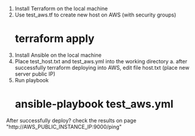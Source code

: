 1. Install Terraform on the local machine
2. Use test_aws.tf to create new host on AWS (with security groups)
    # terraform apply
3. Install Ansible on the local machine
4. Place test_host.txt and test_aws.yml into the working directory
  a. after successfully terraform deploying into AWS, edit file host.txt (place new server public IP)
5. Run playbook
   # ansible-playbook test_aws.yml
After successfully deploy? check the results on page "http://AWS_PUBLIC_INSTANCE_IP:9000/ping"
